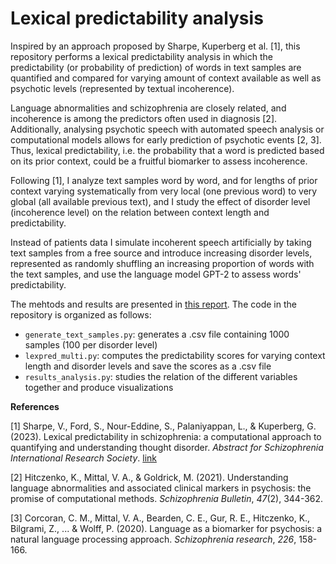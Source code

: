 # Lexical predictability analysis

Inspired by an approach proposed by Sharpe, Kuperberg et al. [1], this repository performs a lexical predictability analysis in which the predictability (or probability of prediction) of words in text samples are quantified and compared for varying amount of context available as well as psychotic levels (represented by textual incoherence).

Language abnormalities and schizophrenia are closely related, and incoherence is among the predictors often used in diagnosis [2]. Additionally, analysing psychotic speech with automated speech analysis or computational models allows for early prediction of psychotic events [2, 3]. Thus, lexical predictability, i.e. the probability that a word is predicted based on its prior context, could be a fruitful biomarker to assess incoherence.

Following [1], I analyze text samples word by word, and for lengths of prior context varying systematically from very local (one previous word) to very global (all available previous text), and I study the effect of disorder level (incoherence level) on the relation between context length and predictability.

Instead of patients data I simulate incoherent speech artificially by taking text samples from a free source and introduce increasing disorder levels, represented as randomly shuffling an increasing proportion of words with the text samples, and use the language model GPT-2 to assess words' predictability.

The mehtods and results are presented in [this report](https://github.com/clelf/lexical-predictability/blob/main/Linguistic_assignment_CLF.pdf). The code in the repository is organized as follows:

- ```generate_text_samples.py```: generates a .csv file containing 1000 samples (100 per disorder level)
- ```lexpred_multi.py```: computes the predictability scores for varying context length and disorder levels and save the scores as a .csv file
- ```results_analysis.py```: studies the relation of the different variables together and produce visualizations



**References**

[1] Sharpe, V., Ford, S., Nour-Eddine, S., Palaniyappan, L., & Kuperberg, G. (2023). Lexical predictability in schizophrenia: a computational approach to quantifying and
understanding thought disorder. *Abstract for Schizophrenia International Research Society*. [link](...)

[2] Hitczenko, K., Mittal, V. A., & Goldrick, M. (2021). Understanding  language abnormalities and associated clinical markers in psychosis: the promise of computational methods. *Schizophrenia Bulletin*, *47*(2), 344-362.

[3] Corcoran, C. M., Mittal, V. A., Bearden, C. E., Gur, R. E., Hitczenko,  K., Bilgrami, Z., ... & Wolff, P. (2020). Language as a biomarker  for psychosis: a natural language processing approach. *Schizophrenia research*, *226*, 158-166.



